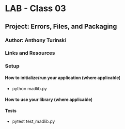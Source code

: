 # LAB - Class 03
## Project: Errors, Files, and Packaging
### Author: Anthony Turinski
### Links and Resources

### Setup


#### How to initialize/run your application (where applicable)
* python madlib.py
#### How to use your library (where applicable)

#### Tests
* pytest test_madlib.py